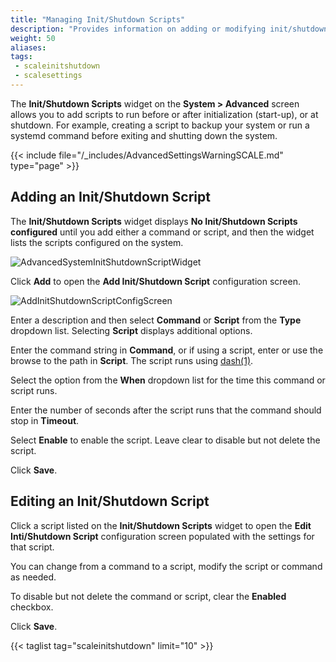 ```yaml
---
title: "Managing Init/Shutdown Scripts"
description: "Provides information on adding or modifying init/shutdown scripts in TrueNAS SCALE."
weight: 50
aliases:
tags:
 - scaleinitshutdown
 - scalesettings
---
```



The **Init/Shutdown Scripts** widget on the **System > Advanced** screen allows you to add scripts to run before or after initialization (start-up), or at shutdown. For example, creating a script to backup your system or run a systemd command before exiting and shutting down the system.

{{< include file="/_includes/AdvancedSettingsWarningSCALE.md" type="page" >}}

## Adding an Init/Shutdown Script

The **Init/Shutdown Scripts** widget displays **No Init/Shutdown Scripts configured** until you add either a command or script, and then the widget lists the scripts configured on the system.

![AdvancedSystemInitShutdownScriptWidget](/images/SCALE/23.10/AdvancedSystemInitShutdownScriptWidget.png "SCALE Advanced Settings Init/Shutdown Script Widget") 

Click **Add** to open the **Add Init/Shutdown Script** configuration screen.

![AddInitShutdownScriptConfigScreen](/images/SCALE/22.12/AddInitShutdownScriptConfigScreen.png "SCALE Init/Shutdown Script Settings Screen") 

Enter a description and then select **Command** or **Script** from the **Type** dropdown list. Selecting **Script** displays additional options.

Enter the command string in **Command**, or if using a script, enter or use the browse to the path in **Script**. The script runs using [dash(1)](https://manpages.debian.org/testing/dash/sh.1.en.html "dash(1) Page").

Select the option from the **When** dropdown list for the time this command or script runs.

Enter the number of seconds after the script runs that the command should stop in **Timeout**.

Select **Enable** to enable the script. Leave clear to disable but not delete the script.

Click **Save**.

## Editing an Init/Shutdown Script

Click a script listed on the **Init/Shutdown Scripts** widget to open the **Edit Inti/Shutdown Script** configuration screen populated with the settings for that script.

You can change from a command to a script, modify the script or command as needed.

To disable but not delete the command or script, clear the **Enabled** checkbox.

Click **Save**.

{{< taglist tag="scaleinitshutdown" limit="10" >}}